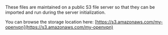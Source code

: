 These files are maintained on a public S3 file server so that they can be imported and run during the server initialization.

You can browse the storage location here: [https://s3.amazonaws.com/my-openvpn](https://s3.amazonaws.com/my-openvpn)
